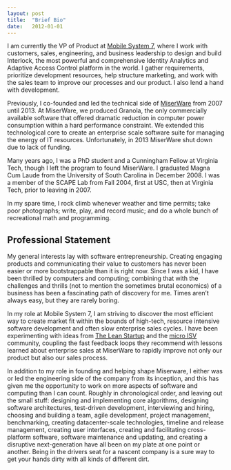 ```yaml
---
layout: post
title:  "Brief Bio"
date:   2012-01-01
---
```


I am currently the VP of Product at [Mobile System
7](http://mobilesystem7.com), where I work with customers, sales,
engineering, and business leadership to design and build Interlock, the
most powerful and comprehensive Identity Analytics and Adaptive Access
Control platform in the world. I gather requirements, prioritize
development resources, help structure marketing, and work with the sales team to
improve our processes and our product. I also lend a hand with
development.

Previously, I co-founded and led the technical side of
[MiserWare](http://www.crunchbase.com/organization/miserware) from 2007
until 2013. At MiserWare, we produced Granola,
the only commercially available software that offered dramatic reduction
in computer power consumption within a hard performance constraint. We
extended this technological core to create an enterprise scale software
suite for managing the energy of IT resources. Unfortunately, in 2013
MiserWare shut down due to lack of funding.

Many years ago, I was a PhD student and a Cunningham Fellow at Virginia Tech, though I left the program to found MiserWare.
I graduated Magna Cum Laude from the University of South Carolina
in December 2008. I was a member of the SCAPE Lab from Fall 2004,
first at USC, then at Virginia Tech, prior to leaving in 2007.

In my spare time, I rock climb whenever weather and time permits; take
poor photographs; write, play, and record music; and do a whole bunch of
recreational math and programming.

## Professional Statement

My general interests lay with software entrepreneurship. Creating engaging products and
communicating their value to customers has never been easier or more
bootstrappable than it is right now. Since I was a kid, I have been
thrilled by computers and computing; combining that with the challenges
and thrills (not to mention the sometimes brutal economics) of a
business has been a fascinating path of discovery for me. Times aren’t
always easy, but they are rarely boring.

In my role at Mobile System 7, I am striving to discover the most
efficient way to create market fit within the bounds of high-tech,
resource intensive software development and often slow enterprise sales
cycles. I have been experimenting with ideas from [The Lean
Startup](http://theleanstartup.com/) and the [micro
ISV](https://en.wikipedia.org/wiki/Micro_ISV) community, coupling the
fast feedback loops they recommend with lessons learned about enterprise
sales at MiserWare to rapidly improve not only our product but also our
sales process. 

In addition to my role in founding and helping shape Miserware, I
either was or led the engineering side of the company from its
inception, and this has given me the opportunity to work on more aspects
of software and computing than I can count. Roughly in chronological
order, and leaving out the small stuff: designing and implementing core
algorithms, designing software architectures, test-driven development,
interviewing and hiring, choosing and building a team, agile
development, project management, benchmarking, creating datacenter-scale
technologies, timeline and release management, creating user interfaces,
creating and facilitating cross-platform software, software maintenance
and updating, and creating a disruptive next-generation have all been on
my plate at one point or another. Being in the drivers seat for a nascent company is a
sure way to get your hands dirty with all kinds of different dirt.
